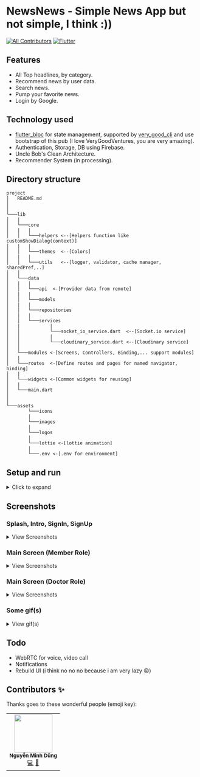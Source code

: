 # NewsNews - Simple News App but not simple, I think :))

[![All Contributors](https://img.shields.io/badge/all_contributors-1-orange.svg?style=flat-square)](#contributors-)
[![Flutter](https://img.shields.io/badge/Made%20with-Flutter-blue.svg)](https://flutter.dev/)

## Features

- All Top headlines, by category.
- Recommend news by user data.
- Search news.
- Pump your favorite news.
- Login by Google.

## Technology used

- <a href='https://pub.dev/packages/flutter_bloc'>flutter_bloc</a> for state management, supported by <a href='https://pub.dev/packages/very_good_cli'>very_good_cli</a> and use bootstrap of this pub (I love VeryGoodVentures, you are very amazing).
- Authentication, Storage, DB using Firebase.
- Uncle Bob's Clean Architecture.
- Recommender System (in processing).

## Directory structure

```
project
│   README.md
│
│
└───lib
│   |
│   └───core
│   |   |
│   │   └───helpers <--[Helpers function like customShowDialog(context)]
│   |   |
│   │   └───themes  <--[Colors]
│   |   |
│   │   └───utils   <--[logger, validator, cache manager, sharedPref,..]
│   │
│   └───data
│   |   |
│   │   └───api  <-[Provider data from remote]
│   |   |
│   │   └───models
│   |   |
│   │   └───repositories
│   |   |
│   │   └───services
│   |           |
│   │           └───socket_io_service.dart  <--[Socket.io service]
│   │           |
│   │           └───cloudinary_service.dart <--[Cloudinary service]
│   │
│   └───modules <-[Screens, Controllers, Binding,... support modules]
│   |
│   └───routes  <-[Define routes and pages for named navigator, binding]
│   |
│   └───widgets <-[Common widgets for reusing]
│   |
│   └───main.dart
│
│
└───assets
        └───icons
        |
        └───images
        |
        └───logos
        |
        └───lottie <-[lottie animation]
        |
        └───.env <-[.env for environment]
```

## Setup and run

<details>
    <summary>Click to expand</summary>
    <br>

- Download APK
  - [APK - arm64](https://drive.google.com/file/d/1NBD3iTm6hxryz5kGPIbyQLOaGl7lI4kH/view)
- Setup and run
  - Flutter
    - Install [Flutter](https://flutter.dev/docs/get-started/install).
    - Using **`stable`** channel:
      ```bash
      ❯ flutter channel stable
      ❯ flutter upgrade
      ```
    - Flutter doctor:
      ```bash
      ❯ flutter doctor
      ```
    - Install all the packages by:
      ```bash
      ❯ flutter pub get
      ```
    - Create .env file `assets/.env` has following structure:
      ```bash
      BASE_URL=NEWS.ORG_API
      ```
    - Run app on real devices or emulator by:
      ```bash
      ❯ flutter run
      ```
      or debug mode in VSCode or some IDEs

</details>

## Screenshots

### Splash, Intro, SignIn, SignUp

<details>
    <summary>View Screenshots</summary>
    <br>

|                                                               |                             |                             |
| :-----------------------------------------------------------: | :-------------------------: | :-------------------------: |
|                         Splash Screen                         |           Intro1            |           Intro2            |
| <img src="screenshots/splash.gif" width="420" height="560" /> | ![](screenshots/intro1.png) | ![](screenshots/intro2.png) |
|                            Intro3                             |           Intro4            |                             |
|                  ![](screenshots/intro3.png)                  | ![](screenshots/intro4.png) |            ![]()            |
|                            Sign In                            |           Sign Up           |                             |
|                  ![](screenshots/signin.png)                  | ![](screenshots/signup.png) |            ![]()            |

</details>

### Main Screen (Member Role)

<details>
    <summary>View Screenshots</summary>
    <br>

|                                                         |                                        |                                               |
| :-----------------------------------------------------: | :------------------------------------: | :-------------------------------------------: |
|                       Home Screen                       |        Choose if you feel good         |   Choose if you feel bad to finding doctor    |
|             ![](screenshots/home_user.png)              |  ![](screenshots/if_choose_good.png)   |    ![](screenshots/if_choose_not_good.png)    |
|                      More Symptoms                      |      Result for choosing symptoms      |                 Choose Doctor                 |
|            ![](screenshots/more_symptom.png)            |      ![](screenshots/result.png)       | ![](screenshots/choose_doctor_by_symptom.png) |
|                         Search                          |              Chat Screen               |                   Chat Room                   |
|               ![](screenshots/search.png)               | ![](screenshots/chat_user_history.png) |        ![](screenshots/chat_room.png)         |
|              Chat With Typing Event Socket              |      Image Preview Before Sending      |               All Prescriptions               |
| ![](screenshots/chat_with_typing_event_socket_user.png) |    ![](screenshots/image_user.png)     |   ![](screenshots/prescription_member.png)    |
|                   Detail Prescription                   |     Detail Information Member role     |               Edit Information                |
|        ![](screenshots/detail_prescription.png)         |    ![](screenshots/detail_user.png)    |     ![](screenshots/edit_user_detial.png)     |
|                Detail Information Doctor                |         Change password dialog         |             Dialog choose avatar              |
|           ![](screenshots/detail_doctor.png)            |    ![](screenshots/change_pass.png)    | ![](screenshots/dialog_image_choose_edit.png) |
|                        More news                        |                WebView                 |                                               |
|             ![](screenshots/more_news.png)              |      ![](screenshots/webview.png)      |                     ![]()                     |

</details>

### Main Screen (Doctor Role)

<details>
    <summary>View Screenshots</summary>
    <br>

|                                                    |                                          |                                                   |
| :------------------------------------------------: | :--------------------------------------: | :-----------------------------------------------: |
|                    Home Screen                     |               Chat Screen                |                     Chat Room                     |
|          ![](screenshots/home_doctor.png)          | ![](screenshots/chat_doctor_history.png) |       ![](screenshots/chat_room_doctor.png)       |
|           Chat With Typing Event Socket            |            Create Precription            |           Image Preview Before Sending            |
| ![](screenshots/chat_with_typing_event_socket.png) | ![](screenshots/create_precription.png)  | ![](screenshots/send_mess_with_image_preview.png) |
|                 All Prescriptions                  |           Detail Prescription            |                Edit a Prescription                |
|         ![](screenshots/prescription.png)          |       ![](screenshots/detail.png)        |         ![](screenshots/edit_detail.png)          |
|           Detail Information Doctor role           |             Edit Information             |               Dialog choose avatar                |
|          ![](screenshots/user_doctor.png)          |      ![](screenshots/edit_user.png)      |   ![](screenshots/dialog_image_choose_edit.png)   |
|                     More news                      |                 WebView                  |                                                   |
|           ![](screenshots/more_news.png)           |       ![](screenshots/webview.png)       |                       ![]()                       |

</details>

### Some gif(s)

<details>
    <summary>View gif(s)</summary>
    <br>

|                                                                                  |
| :------------------------------------------------------------------------------: |
|                            Finding Doctor By Symptoms                            |
| <img src="screenshots/finding_doctor_by_symptom.gif" width="200" height="450" /> |

</details>

## Todo

- WebRTC for voice, video call
- Notifications
- Rebuild UI (i think no no no because i am very lazy 😣)

## Contributors ✨
Thanks goes to these wonderful people (emoji key):
<!-- ALL-CONTRIBUTORS-LIST:START - Do not remove or modify this section -->
<!-- prettier-ignore-start -->
<!-- markdownlint-disable -->
<table>
  <tr>
    <td align="center"><img src="https://avatars.githubusercontent.com/u/63831488?v=4" width="100px;" alt=""/><br /><sub><b>Nguyễn Minh Dũng</b></sub></a><br /><a href="https://github.com/komkat-studio/happy-care-mobile/commits?author=dungngminh" title="Code">💻</a> <a href="https://github.com/komkat-studio/happy-care-mobile/commits?author=dungngminh" title="Documentation">📖</a>
  </tr>
</table>

<!-- markdownlint-restore -->
<!-- prettier-ignore-end -->

<!-- ALL-CONTRIBUTORS-LIST:END -->
